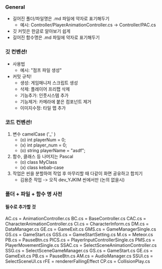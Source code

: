### General
- 길어진 폴더/파일명은 .md 파일에 약자로 표기해두기
    - 예시: Controller/PlayerAnimationController.cs -> Controller/PAC.cs
- 깃 커밋은 한글로 알아보기 쉽게
- 길어진 함수명은 .md 파일에 약자로 표기해두기

### 깃 컨벤션!
- 사용법
    - 예시: "점프 파일 생성"
- 커밋 규칙!
    - 생성: 게임매니저 스크립트 생성
    - 삭제: 플레이어 프리팹 삭제
    - 기능추가: 인풋시스템 추가
    - 기능제거: 카메라에 붙은 컴포넌트 제거
    - 이미지수정: 타일 맵 추가

### 코드 컨벤션!
1. 변수 camelCase ('_' )
    - (o) int playerNum = 0;
    - (x) int player_num = 0;
    - (o) string playerName = "asdf";
2. 함수, 클래스 등 나머지는 Pascal
    - (o) class MyClass
    - (x) class kebab-case
3. 작업은 씬을 분할하여 작업 후 마무리할 때 다같이 화면 공유하고 합치기
    - 김용준 작업 -> 오직 dev_YJKIM 씬에서만 (논의 없을시)

### 폴더 + 파일 + 함수 명 사전
#### 필수로 추가할 것

AC.cs = AnimationController.cs
BC.cs = BaseController.cs
CAC.cs = CharacterAnimationController.cs
CI.cs = CharacterInform.cs
DM.cs = DataManager.cs
GE.cs = GameExit.cs
GMS.cs = GameManagerSingle.cs
GS.cs = GameStart.cs
GSS.cs = GameStartSetting.cs
M.cs = Meteor.cs
PB.cs = PauseBtn.cs
PICS.cs = PlayerInputControllerSingle.cs
PMS.cs = PlayerMovementSingle.cs
SSAC.cs = SelectSceneAnimationController.cs
SSG.cs = SelectSceneGameManager.cs
GS.cs = GameStart.cs
GE.cs = GameExit.cs
PB.cs = PauseBtn.cs
AM.cs = AudioManager.cs
SSUI.cs = SelectSceneUI.cs
rFE = rendererFallingEffect
CP.cs = CollisionPlay.cs
